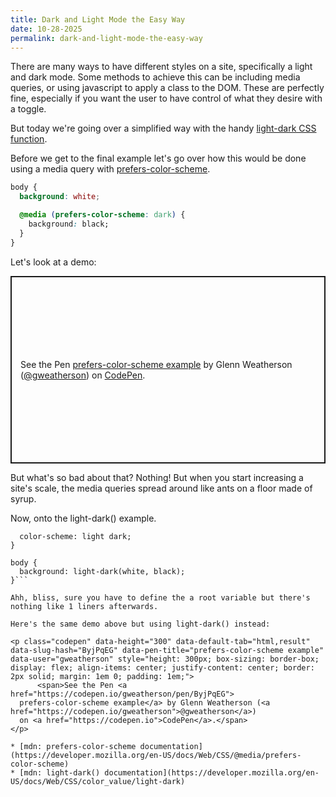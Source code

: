 ```yaml
---
title: Dark and Light Mode the Easy Way
date: 10-28-2025
permalink: dark-and-light-mode-the-easy-way
---
```


There are many ways to have different styles on a site, specifically a light and dark mode. Some methods to achieve this can be including media queries, or using javascript to apply a class to the DOM. These are perfectly fine, especially if you want the user to have control of what they desire with a toggle.

But today we're going over a simplified way with the handy [light-dark CSS function](https://developer.mozilla.org/en-US/docs/Web/CSS/color_value/light-dark).

Before we get to the final example let's go over how this would be done using a media query with [prefers-color-scheme](https://developer.mozilla.org/en-US/docs/Web/CSS/@media/prefers-color-scheme).

```css
body {
  background: white;

  @media (prefers-color-scheme: dark) {
    background: black;
  }
}
```

Let's look at a demo:
<p class="codepen" data-height="300" data-default-tab="html,result" data-slug-hash="PwZBZWz" data-pen-title="prefers-color-scheme example" data-user="gweatherson" style="height: 300px; box-sizing: border-box; display: flex; align-items: center; justify-content: center; border: 2px solid; margin: 1em 0; padding: 1em;">
      <span>See the Pen <a href="https://codepen.io/gweatherson/pen/PwZBZWz">
  prefers-color-scheme example</a> by Glenn Weatherson (<a href="https://codepen.io/gweatherson">@gweatherson</a>)
  on <a href="https://codepen.io">CodePen</a>.</span>
      </p>
<script async src="https://public.codepenassets.com/embed/index.js"></script>

But what's so bad about that? Nothing! But when you start increasing a site's scale, the media queries spread around like ants on a floor made of syrup.


Now, onto the light-dark() example.

```root: {
  color-scheme: light dark;
}

body {
  background: light-dark(white, black);
}```

Ahh, bliss, sure you have to define the a root variable but there's nothing like 1 liners afterwards.

Here's the same demo above but using light-dark() instead:

<p class="codepen" data-height="300" data-default-tab="html,result" data-slug-hash="ByjPqEG" data-pen-title="prefers-color-scheme example" data-user="gweatherson" style="height: 300px; box-sizing: border-box; display: flex; align-items: center; justify-content: center; border: 2px solid; margin: 1em 0; padding: 1em;">
      <span>See the Pen <a href="https://codepen.io/gweatherson/pen/ByjPqEG">
  prefers-color-scheme example</a> by Glenn Weatherson (<a href="https://codepen.io/gweatherson">@gweatherson</a>)
  on <a href="https://codepen.io">CodePen</a>.</span>
</p>

* [mdn: prefers-color-scheme documentation](https://developer.mozilla.org/en-US/docs/Web/CSS/@media/prefers-color-scheme)
* [mdn: light-dark() documentation](https://developer.mozilla.org/en-US/docs/Web/CSS/color_value/light-dark)